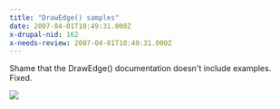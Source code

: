 ```yaml
---
title: "DrawEdge() samples"
date: 2007-04-01T10:49:31.000Z
x-drupal-nid: 162
x-needs-review: 2007-04-01T10:49:31.000Z
---
```

Shame that the DrawEdge() documentation doesn't include examples. Fixed.

![](http://www.differentpla.net/content/system/files/images/draw_edge.png)